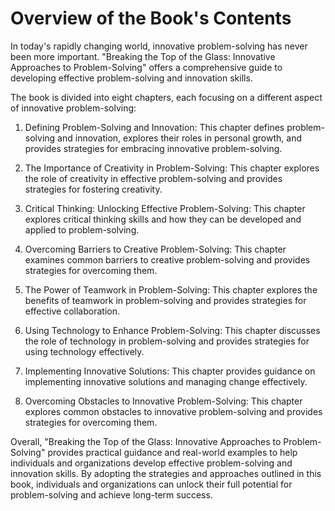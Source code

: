 Overview of the Book's Contents
=============================================

In today's rapidly changing world, innovative problem-solving has never been more important. "Breaking the Top of the Glass: Innovative Approaches to Problem-Solving" offers a comprehensive guide to developing effective problem-solving and innovation skills.

The book is divided into eight chapters, each focusing on a different aspect of innovative problem-solving:

1. Defining Problem-Solving and Innovation: This chapter defines problem-solving and innovation, explores their roles in personal growth, and provides strategies for embracing innovative problem-solving.

2. The Importance of Creativity in Problem-Solving: This chapter explores the role of creativity in effective problem-solving and provides strategies for fostering creativity.

3. Critical Thinking: Unlocking Effective Problem-Solving: This chapter explores critical thinking skills and how they can be developed and applied to problem-solving.

4. Overcoming Barriers to Creative Problem-Solving: This chapter examines common barriers to creative problem-solving and provides strategies for overcoming them.

5. The Power of Teamwork in Problem-Solving: This chapter explores the benefits of teamwork in problem-solving and provides strategies for effective collaboration.

6. Using Technology to Enhance Problem-Solving: This chapter discusses the role of technology in problem-solving and provides strategies for using technology effectively.

7. Implementing Innovative Solutions: This chapter provides guidance on implementing innovative solutions and managing change effectively.

8. Overcoming Obstacles to Innovative Problem-Solving: This chapter explores common obstacles to innovative problem-solving and provides strategies for overcoming them.

Overall, "Breaking the Top of the Glass: Innovative Approaches to Problem-Solving" provides practical guidance and real-world examples to help individuals and organizations develop effective problem-solving and innovation skills. By adopting the strategies and approaches outlined in this book, individuals and organizations can unlock their full potential for problem-solving and achieve long-term success.


